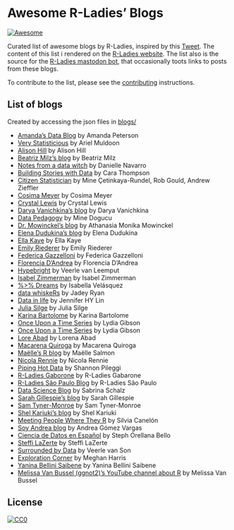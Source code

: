 
<!-- README.md is generated from README.Rmd. Please edit that file -->

# Awesome R-Ladies’ Blogs

<!-- badges: start -->

[![Awesome](https://awesome.re/badge.svg)](https://awesome.re)
<!-- badges: end -->

Curated list of awesome blogs by R-Ladies, inspired by this
[Tweet](https://twitter.com/WeAreRLadies/status/1362021673239785473).
The content of this list i rendered on the [R-Ladies
website](https://www.rladies.org/activities/rladies-blogs/). The list
also is the source for the [R-Ladies mastodon
bot](https://fosstodon.org/@rladies_bot@botsin.space), that occasionally
toots links to posts from these blogs.

To contribute to the list, please see the
[contributing](CONTRIBUTING.md) instructions.

## List of blogs

Created by accessing the json files in [blogs/](blogs/)

- [Amanda’s Data Blog](amanda.rbind.io) by Amanda Peterson
- [Very Statisticious](https://aosmith.rbind.io) by Ariel Muldoon
- [Alison Hill](https://www.apreshill.com) by Alison Hill
- [Beatriz Milz’s blog](https://beatrizmilz.com/) by Beatriz Milz
- [Notes from a data witch](https://blog.djnavarro.net/) by Danielle
  Navarro
- [Building Stories with Data](https://cararthompson.com/blog) by Cara
  Thompson
- [Citizen Statistician](citizen-statistician.org) by Mine
  Çetinkaya-Rundel, Rob Gould, Andrew Zieffler
- [Cosima Meyer](https://cosimameyer.com/) by Cosima Meyer
- [Crystal Lewis](cghlewis.com) by Crystal Lewis
- [Darya Vanichkina’s blog](https://www.daryavanichkina.com/posts.html)
  by Darya Vanichkina
- [Data Pedagogy](https://www.datapedagogy.com/) by Mine Dogucu
- [Dr. Mowinckel’s blog](https://drmowinckels.io) by Athanasia Monika
  Mowinckel
- [Elena Dudukina’s blog](https://elenadudukina.com) by Elena Dudukina
- [Ella Kaye](https://ellakaye.co.uk) by Ella Kaye
- [Emily Riederer](https://emilyriederer.com) by Emily Riederer
- [Federica Gazzelloni](https://fgazzelloni.quarto.pub) by Federica
  Gazzelloni
- [Florencia D’Andrea](https://florenciadandrea.com) by Florencia
  D’Andrea
- [Hypebright](https://hypebright.nl/index.php/en/home-en/blog/) by
  Veerle van Leemput
- [Isabel Zimmerman](https://isabelizimm.github.io/) by Isabel Zimmerman
- [%\>% Dreams](https://ivelasq.rbind.io/) by Isabella Velásquez
- [data whiskeRs](https://jadeyryan.com/blog) by Jadey Ryan
- [Data in life](https://jhylin.github.io/Data_in_life_blog/) by
  Jennifer HY Lin
- [Julia Silge](https://juliasilge.com/) by Julia Silge
- [Karina Bartolome](https://karbartolome-blog.netlify.app) by Karina
  Bartolome
- [Once Upon a Time
  Series](https://lgibson7.quarto.pub/once-upon-a-time-series/) by Lydia
  Gibson
- [Once Upon a Time
  Series](https://lgibson7.quarto.pub/once-upon-a-time-series/) by Lydia
  Gibson
- [Lore Abad](https://loreabad6.github.io/) by Lorena Abad
- [Macarena Quiroga](https://macarenaquiroga.netlify.app) by Macarena
  Quiroga
- [Maëlle’s R blog](https://masalmon.eu/) by Maëlle Salmon
- [Nicola Rennie](https://nrennie.rbind.io) by Nicola Rennie
- [Piping Hot Data](https://www.pipinghotdata.com) by Shannon Pileggi
- [R-Ladies Gaborone](https://r-ladiesgaborone2021.quarto.pub) by
  R-Ladies Gabarone
- [R-Ladies São Paulo Blog](https://rladies-sp.org/) by R-Ladies São
  Paulo
- [Data Science
  Blog](https://sabrinaschalz.wordpress.com/data-science-blog/) by
  Sabrina Schalz
- [Sarah Gillespie’s blog](https://sarahgillespie.github.io/SG/) by
  Sarah Gillespie
- [Sam Tyner-Monroe](https://sctyner.me) by Sam Tyner-Monroe
- [Shel Kariuki’s blog](https://shelkariuki.netlify.app/) by Shel
  Kariuki
- [Meeting People Where They R](https://silviacanelon.com) by Silvia
  Canelón
- [Soy Andrea blog](https://soyandrea.netlify.app/) by Andrea Gómez
  Vargas
- [Ciencia de Datos en Español](https://sporella.xyz) by Steph Orellana
  Bello
- [Steffi LaZerte](https://steffilazerte.ca/tips_and_tricks.html) by
  Steffi LaZerte
- [Surrounded by Data](https://surroundedbydata.netlify.app/) by Veerle
  van Son
- [Exploration Corner](https://thetidytrekker.com/blog.html) by Meghan
  Harris
- [Yanina Bellini Saibene](https://yabellini.netlify.app/blog/) by
  Yanina Bellini Saibene
- [Melissa Van Bussel (ggnot2)’s YouTube channel about
  R](https://www.youtube.com/c/ggnot2) by Melissa Van Bussel

## License

[![CC0](https://upload.wikimedia.org/wikipedia/commons/6/69/CC0_button.svg)](https://creativecommons.org/publicdomain/zero/1.0/)
